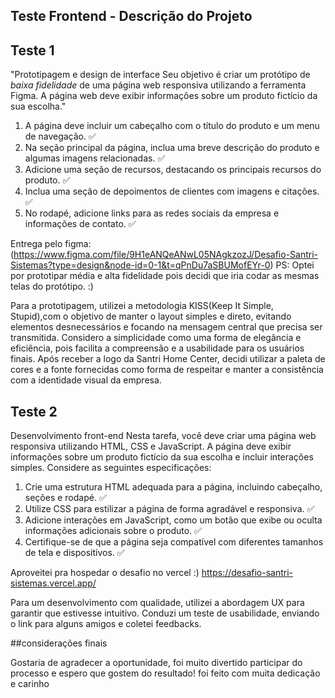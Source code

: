 ## Teste Frontend - Descrição do Projeto

## Teste 1
"Prototipagem e design de interface Seu objetivo é criar um protótipo de *baixa fidelidade* de uma página web responsiva utilizando a
 ferramenta Figma. A página web deve exibir informações sobre um produto fictício da sua escolha."
 
1. A página deve incluir um cabeçalho com o título do produto e um menu de navegação. :white_check_mark:
2. Na seção principal da página, inclua uma breve descrição do produto e algumas imagens relacionadas. :white_check_mark:
3. Adicione uma seção de recursos, destacando os principais recursos do produto. :white_check_mark:
4. Inclua uma seção de depoimentos de clientes com imagens e citações. :white_check_mark:
5. No rodapé, adicione links para as redes sociais da empresa e informações de contato. :white_check_mark:

 
 Entrega pelo figma:
(https://www.figma.com/file/9H1eANQeANwL05NAgkzozJ/Desafio-Santri-Sistemas?type=design&node-id=0-1&t=qPnDu7aSBUMofEYr-0)
PS: Optei por prototipar média e alta fidelidade pois decidi que iria codar as mesmas telas do protótipo. :)

Para a prototipagem, utilizei a metodologia KISS(Keep It Simple, Stupid),com o objetivo de manter o layout simples e direto, evitando elementos desnecessários e focando na mensagem central que precisa ser transmitida. Considero a simplicidade como uma forma de elegância e eficiência, pois facilita a compreensão e a usabilidade para os usuários finais.
Após receber a logo da Santri Home Center, decidi utilizar a paleta de cores e a fonte fornecidas como forma de respeitar e manter a consistência com a identidade visual da empresa.



## Teste 2

Desenvolvimento front-end Nesta tarefa, você deve criar uma página web responsiva utilizando HTML, CSS e JavaScript. A página deve
exibir informações sobre um produto fictício da sua escolha e incluir interações simples. Considere as seguintes especificações:

1. Crie uma estrutura HTML adequada para a página, incluindo cabeçalho, seções e rodapé. :white_check_mark:
2. Utilize CSS para estilizar a página de forma agradável e responsiva. :white_check_mark:
3. Adicione interações em JavaScript, como um botão que exibe ou oculta informações adicionais sobre o produto. :white_check_mark:
4. Certifique-se de que a página seja compatível com diferentes tamanhos de tela e dispositivos. :white_check_mark:

Aproveitei pra hospedar o desafio no vercel :)
https://desafio-santri-sistemas.vercel.app/

Para um desenvolvimento com qualidade, utilizei a abordagem UX para garantir que estivesse intuitivo. Conduzi um teste de usabilidade, enviando o link para alguns amigos e coletei feedbacks. 

##considerações finais

Gostaria de agradecer a oportunidade, foi muito divertido participar do processo e espero que gostem do resultado! foi feito com muita dedicação e carinho




